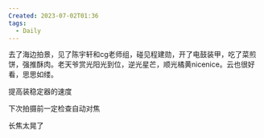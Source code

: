 ```yaml
---
Created: 2023-07-02T01:36
tags:
  - Daily
---
```

去了海边拍景，见了陈宇轩和cg老师组，碰见程建勋，开了电鼓装甲，吃了菜煎饼，强推酥肉。老天爷赏光阳光到位，逆光星芒，顺光橘黄nicenice。云也很好看，思思如缕。

  

提高装稳定器的速度

  

下次拍摄前一定检查自动对焦

长焦太晃了